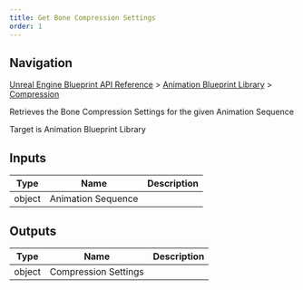 ```yaml
---
title: Get Bone Compression Settings
order: 1
---
```

## Navigation

[Unreal Engine Blueprint API Reference](https://dev.epicgames.com/documentation/en-us/unreal-engine/BlueprintAPI) > [Animation Blueprint Library](https://dev.epicgames.com/documentation/en-us/unreal-engine/BlueprintAPI/AnimationBlueprintLibrary) > [Compression](https://dev.epicgames.com/documentation/en-us/unreal-engine/BlueprintAPI/AnimationBlueprintLibrary/Compression)

Retrieves the Bone Compression Settings for the given Animation Sequence

Target is Animation Blueprint Library

## Inputs

| Type | Name | Description |
| --- | --- | --- |
| object | Animation Sequence |  |

## Outputs

| Type | Name | Description |
| --- | --- | --- |
| object | Compression Settings |  |
